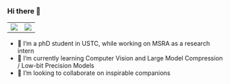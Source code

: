 ### Hi there 👋

<table>
  <tr>
    <td>
      <img src="https://github-readme-stats.vercel.app/api?username=Mr-Philo&show_icons=true&hide_border=true&count_private=true" />
    </td>
    <td>
      <img src="https://github-readme-stats.vercel.app/api/top-langs/?username=Mr-Philo&layout=compact&hide_border=true&hide=html,jupyter%20notebook" />
    </td>
  </tr>
</table>
  

<!--
**Mr-Philo/Mr-Philo** is a ✨ _special_ ✨ repository because its `README.md` (this file) appears on your GitHub profile.

Here are some ideas to get you started:

- 🔭 I’m currently working on ...
- 🌱 I’m currently learning ...
- 👯 I’m looking to collaborate on ...
- 🤔 I’m looking for help with ...
- 💬 Ask me about ...
- 📫 How to reach me: ...
- 😄 Pronouns: ...
- ⚡ Fun fact: ...
-->

- 🔭 I’m a phD student in USTC, while working on MSRA as a research intern
- 🌱 I’m currently learning Computer Vision and Large Model Compression / Low-bit Precision Models
- 👯 I’m looking to collaborate on inspirable companions


<!-- thanks to https://github.com/anuraghazra/github-readme-stats/blob/master/docs/readme_cn.md -->
